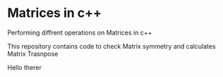 # Matrices in c++
Performing diffrent operations on Matrices in c++

This repository contains code to check Matrix symmetry and calculates Matrix Trasnpose

Hello therer
